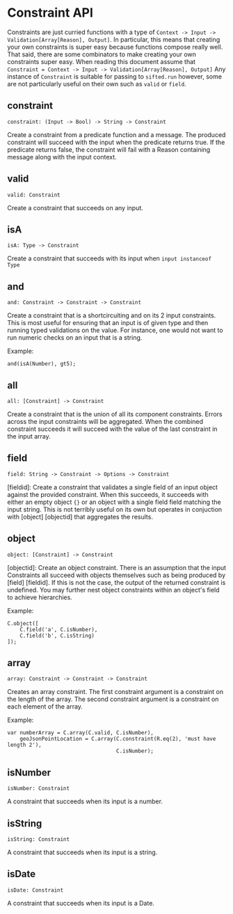 # Constraint API

Constraints are just curried functions with a type of `Context -> Input -> Validation[Array[Reason], Output]`.
In particular, this means that creating your own constraints is super easy because functions compose really well.
That said, there are some combinators to make creating your own constraints super easy. When reading this document assume that `Constraint = Context -> Input -> Validation[Array[Reason], Output]`
Any instance of `Constraint` is suitable for passing to `sifted.run` however, some are not particularly useful on their own such as `valid` or `field`.

## constraint
`constraint: (Input -> Bool) -> String -> Constraint`

Create a constraint from a predicate function and a message.
The produced constraint will succeed with the input when the predicate returns true.
If the predicate returns false, the constraint will fail with a Reason containing message along with the input context.

## valid
`valid: Constraint`

Create a constraint that succeeds on any input.

## isA
`isA: Type -> Constraint`

Create a constraint that succeeds with its input when `input instanceof Type`

## and
`and: Constraint -> Constraint -> Constraint`

Create a constraint that is a shortcircuiting and on its 2 input constraints. This is most useful for ensuring that an input is of given type and then running typed validations on the value.
For instance, one would not want to run numeric checks on an input that is a string.

Example:

    and(isA(Number), gt5);

## all
`all: [Constraint] -> Constraint`

Create a constraint that is the union of all its component constraints. Errors across the input constraints will be aggregated.
When the combined constraint succeeds it will succeed with the value of the last constraint in the input array.

## field
`field: String -> Constraint -> Options -> Constraint`

[fieldid]: Create a constraint that validates a single field of an input object against the provided constraint.
 When this succeeds, it succeeds with either an empty object `{}` or an object with a single field field matching the input string.
This is not terribly useful on its own but operates in conjuction with [object] [objectid] that aggregates the results.


## object
`object: [Constraint] -> Constraint`

[objectid]: Create an object constraint.
There is an assumption that the input Constraints all succeed with objects themselves such as being produced by [field] [fieldid].
If this is not the case, the output of the returned constraint is undefined.
You may further nest object constraints within an object's field to achieve hierarchies.

Example:

    C.object([
        C.field('a', C.isNumber),
        C.field('b', C.isString)
    ]);

## array
`array: Constraint -> Constraint -> Constraint`

Creates an array constraint.
The first constraint argument is a constraint on the length of the array.
The second constraint argument is a constraint on each element of the array.

Example:

    var numberArray = C.array(C.valid, C.isNumber),
        geoJsonPointLocation = C.array(C.constraint(R.eq(2), 'must have length 2'),
                                       C.isNumber);

## isNumber
`isNumber: Constraint`

A constraint that succeeds when its input is a number.

## isString
`isString: Constraint`

A constraint that succeeds when its input is a string.

## isDate
`isDate: Constraint`

A constraint that succeeds when its input is a Date.
